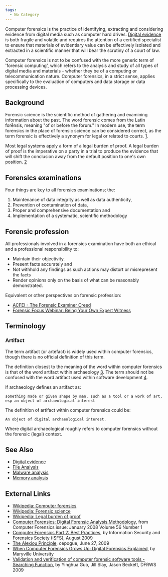 ```yaml
---
tags:
  - No Category
---
```

Computer forensics is the practice of identifying, extracting and
considering evidence from digital media such as computer hard drives.
[Digital evidence](digital_evidence.md) is both fragile and
volatile and requires the attention of a certified specialist to ensure
that materials of evidentiary value can be effectively isolated and
extracted in a scientific manner that will bear the scrutiny of a court
of law.

Computer forensics is not to be confused with the more generic term of
'forensic computing', which refers to the analysis and study of all
types of digital media and materials - whether they be of a computing or
telecommunication nature. Computer forensics, in a strict sense, applies
specifically to the evaluation of computers and data storage or data
processing devices.

## Background

Forensic science is the scientific method of gathering and examining
information about the past. The word forensic comes from the Latin
forēnsis, meaning "of or before the forum." In modern use, the term
forensics in the place of forensic science can be considered correct, as
the term forensic is effectively a synonym for legal or related to
courts. [1](https://en.wikipedia.org/wiki/Forensic_science).

Most legal systems apply a form of a legal burden of proof. A legal
burden of proof is the imperative on a party in a trial to produce the
evidence that will shift the conclusion away from the default position
to one's own position.
[2](https://en.wikipedia.org/wiki/Legal_burden_of_proof)

## Forensics examinations

Four things are key to all forensics examinations; the:

1.  Maintenance of data integrity as well as data authenticity,
2.  Prevention of contamination of data,
3.  Proper and comprehensive documentation and
4.  Implementation of a systematic, scientific methodology

## Forensic profession

All professionals involved in a forensics examination have both an
ethical and a professional responsibility to:

- Maintain their objectivity.
- Present facts accurately and
- Not withhold any findings as such actions may distort or misrepresent
  the facts
- Render opinions only on the basis of what can be reasonably
  demonstrated.

Equivalent or other perspectives on forensic profession:

- [ACFEI - The Forensic Examiner
  Creed](http://www.acfei.com/about_acfei/creed/)
- [Forensic Focus Webinar: Being Your Own Expert
  Witness](https://www.forensicfocus.com/c/aid=103/webinars/2015/being-your-own-expert-witness/)

## Terminology

### Artifact

The term artifact (or artefact) is widely used within computer
forensics, though there is no official definition of this term.

The definition closest to the meaning of the word within computer
forensics is that of the word artifact within archaeology
[3](https://en.wikipedia.org/wiki/Artifact_(archaeology)). The term
should not be confused with the word artifact used within software
development
[4](https://en.wikipedia.org/wiki/Artifact_(software_development)).

If archaeology defines an artifact as:

    something made or given shape by man, such as a tool or a work of art, esp an object of archaeological interest

The definition of artifact within computer forensics could be:

    An object of digital archaeological interest.

Where digital archaeological roughly refers to computer forensics
without the forensic (legal) context.

## See Also

- [Digital evidence](digital_evidence.md)
- [File Analysis](file_analysis.md)
- [Malware analysis](malware_analysis.md)
- [Memory analysis](memory_analysis.md)

## External Links

- [Wikipedia: Computer
  forensics](https://en.wikipedia.org/wiki/Computer_forensics)
- [Wikipedia: Forensic
  science](https://en.wikipedia.org/wiki/Forensic_science)
- [Wikipedia: Legal burden of
  proof](https://en.wikipedia.org/wiki/Legal_burden_of_proof)
- [Computer Forensics: Digital Forensic Analysis
  Methodology](https://www.justice.gov/sites/default/files/usao/legacy/2008/02/04/usab5601.pdf),
  from Computer Forensics issue: January 2008 Volume 56 Number 1
- [Computer Forensics Part 2: Best
  Practices](http://www.isfs.org.hk/publications/ISFS_ComputerForensics_part2_20090806.pdf),
  by Information Security and Forensics Society (ISFS), August 2009
- [The Alexiou
  Principle](http://thedigitalstandard.blogspot.com/2009/06/alexiou-principle.html?m=1),
  cepogue, June 27, 2009
- [When Computer Forensics Grows Up: Digital Forensics
  Explained](https://online.maryville.edu/blog/digital-forensics/),
  by Maryville University
- [Validation and verification of computer forensic software tools -
  Searching
  Function](http://www.dfrws.org/2009/proceedings/p12-guo.pdf), by
  Yinghua Guo, Jill Slay, Jason Beckett, DFRWS 2009